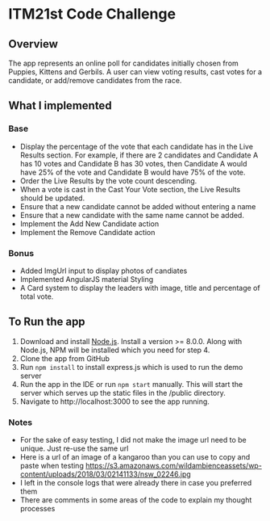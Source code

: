 # ITM21st Code Challenge

## Overview

The app represents an online poll for candidates initially chosen from Puppies, Kittens and Gerbils. A user can view voting results, cast votes for a candidate, or add/remove candidates from the race.

## What I implemented

### Base

*   Display the percentage of the vote that each candidate has in the Live Results section. For example, if there are 2 candidates and Candidate A has 10 votes and Candidate B has 30 votes, then Candidate A would have 25% of the vote and Candidate B would have 75% of the vote.
*   Order the Live Results by the vote count descending.
*   When a vote is cast in the Cast Your Vote section, the Live Results should be updated.
*   Ensure that a new candidate cannot be added without entering a name
*   Ensure that a new candidate with the same name cannot be added.
*   Implement the Add New Candidate action
*   Implement the Remove Candidate action

### Bonus

*   Added ImgUrl input to display photos of candiates
*   Implemented AngularJS material Styling
*   A Card system to display the leaders with image, title and percentage of total vote.

## To Run the app

1.  Download and install [Node.js](https://nodejs.org). Install a version >= 8.0.0. Along with Node.js, NPM will be installed which you need for step 4.
2.  Clone the app from GitHub
3.  Run `npm install` to install express.js which is used to run the demo server
4.  Run the app in the IDE or run `npm start` manually. This will start the server which serves up the static files in the /public directory.
5.  Navigate to http://localhost:3000 to see the app running.

### Notes

*   For the sake of easy testing, I did not make the image url need to be unique. Just re-use the same url
*   Here is a url of an image of a kangaroo than you can use to copy and paste when testing https://s3.amazonaws.com/wildambienceassets/wp-content/uploads/2018/03/02141133/nsw_02246.jpg
*   I left in the console logs that were already there in case you preferred them
*   There are comments in some areas of the code to explain my thought processes